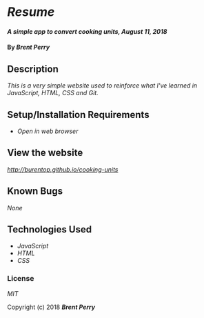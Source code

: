 # _Resume_

#### _A simple app to convert cooking units, August 11, 2018_

#### By _**Brent Perry**_

## Description

_This is a very simple website used to reinforce what I've learned in JavaScript, HTML, CSS and Git._

## Setup/Installation Requirements

* _Open in web browser_

## View the website

_http://burentop.github.io/cooking-units_

## Known Bugs

_None_

## Technologies Used

* _JavaScript_
* _HTML_
* _CSS_

### License

*MIT*

Copyright (c) 2018 **_Brent Perry_**
